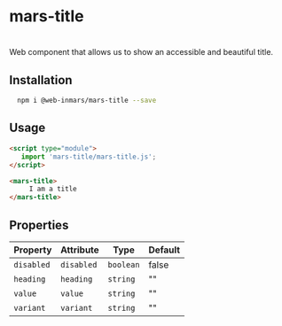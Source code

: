 # mars-title

# <mars-title>
Web component that allows us to show an accessible and beautiful title.

## Installation
```bash
  npm i @web-inmars/mars-title --save
```

## Usage
```html
<script type="module">
   import 'mars-title/mars-title.js';
</script>

<mars-title>
     I am a title
</mars-title>
```

## Properties

| Property   | Attribute  | Type      | Default |
|------------|------------|-----------|---------|
| `disabled` | `disabled` | `boolean` | false   |
| `heading`  | `heading`  | `string`  | ""      |
| `value`    | `value`    | `string`  | ""      |
| `variant`  | `variant`  | `string`  | ""      |
